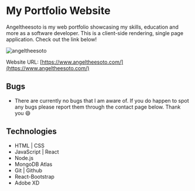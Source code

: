 # My Portfolio Website

Angeltheesoto is my web portfolio showcasing my skills, education and more as a software developer. This is a client-side rendering, single page application.
Check out the link below!

![angeltheesoto](https://i.postimg.cc/mZKHs7xL/angeltheesoto.png)

Website URL: [https://www.angeltheesoto.com/](https://www.angeltheesoto.com/)

## Bugs

- There are currently no bugs that I am aware of. If you do happen to spot any bugs please report them through the contact page below. Thank you 😄

## Technologies

- HTML | CSS
- JavaScript | React
- Node.js
- MongoDB Atlas
- Git | Github
- React-Bootstrap
- Adobe XD

<!-- !Npm packages
 ?Shorthand react component boilerplate [rafce]
?Backend --
[dotenv] - Loads environment variables from a .env file.
[express] - is a back end web application framework for building RESTful APIs with Node.js
[nodemon] - It simply restarts the node application whenever it observes the changes in the file present in the working directory of your project.
[concurrently] - lets you run frontend and backend with one command.npm run start.
[cors] - CORS is a node.js package for providing a Connect/Express middleware that can be used to enable CORS with various options.
[mongoose] - Provides everything that lets us connect to mongoDB.

?Frontend --
[bootstrap react-bootstrap] - used for fast styling
[emailjs-com] - used to send emails in the form.
[mapbox-gl maplibre-gl react-map-gl] - works with the maps
[react-scroll react-scroll-motion] - effects on scroll into view
[react-toastify] - makes a toast appear when form is submited
[react-router-dom] - lets you change content on click in page.
[axios] - links backend and frontend. Makes api calls easy.
[react-loader-spinner] - load spinner
[react-helmet] - manipulate html head attributes from components
[@mui/icons-material @mui/material @emotion/styled @emotion/react] - material ui icons
[typewriter-effect] = Creates a typing animation.
-->

<!--
    !Note: [app.tsx] and [api.tsx] have api urls.
    !--WORKING ON--!:

    !GENERAL FIXES
    - Change p font-style to a serif style
    - shorten code in technologies.tsx and skills.tsx, create an array and loop through it.
    - How to make a underconstruction page for website.
    - work on error handling and loaders.

    !MOBILE FIXES
    - Projects videos are not showing on mobile view. When you tap or hold it shows it sometimes but it usually is not showing the video.
    ?ANS: Maybe create an if statement for if the data is being passed else create a loader.
-->

